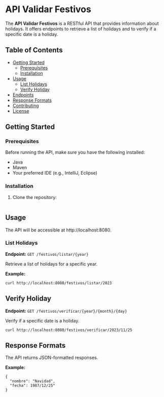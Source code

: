 # API Validar Festivos

The **API Validar Festivos** is a RESTful API that provides information about holidays. It offers endpoints to retrieve a list of holidays and to verify if a specific date is a holiday.

## Table of Contents

- [Getting Started](#getting-started)
  - [Prerequisites](#prerequisites)
  - [Installation](#installation)
- [Usage](#usage)
  - [List Holidays](#list-holidays)
  - [Verify Holiday](#verify-holiday)
- [Endpoints](#endpoints)
- [Response Formats](#response-formats)
- [Contributing](#contributing)
- [License](#license)

## Getting Started

### Prerequisites

Before running the API, make sure you have the following installed:

- Java 
- Maven 
- Your preferred IDE (e.g., IntelliJ, Eclipse)

### Installation

1. Clone the repository:

   ```[git clone https://github.com/malalalalala/apifestivos.git]

## Usage

The API will be accessible at http://localhost:8080.

### List Holidays

**Endpoint:** `GET /festivos/listar/{year}`

Retrieve a list of holidays for a specific year.

**Example:**
```
curl http://localhost:8080/festivos/listar/2023
```

## Verify Holiday

**Endpoint:** `GET /festivos/verificar/{year}/{month}/{day}`

Verify if a specific date is a holiday.

```
curl http://localhost:8080/festivos/verificar/2023/11/25
```

## Response Formats
The API returns JSON-formatted responses.

**Example:**

```
{
  "nombre": "Navidad",
  "fecha": 1987/12/25"
}
```

```
